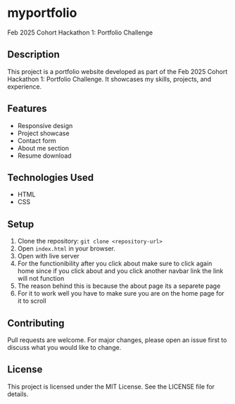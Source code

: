 # myportfolio
Feb 2025 Cohort Hackathon 1: Portfolio Challenge
## Description

This project is a portfolio website developed as part of the Feb 2025 Cohort Hackathon 1: Portfolio Challenge. It showcases my skills, projects, and experience.

## Features

*   Responsive design
*   Project showcase
*   Contact form
*   About me section
*   Resume download

## Technologies Used

*   HTML
*   CSS

## Setup

1.  Clone the repository: `git clone <repository-url>`
2.  Open `index.html` in your browser.
3.  Open with live server
4.  For the functionibility after you click about make sure to click again home since if you click about and you click another navbar link the link will not function
5.  The reason behind this is because the about page its a separete page
6.  For it to work well you have to make sure you are on the home page for it to scroll

## Contributing

Pull requests are welcome. For major changes, please open an issue first to discuss what you would like to change.

## License

This project is licensed under the MIT License. See the LICENSE file for details.

